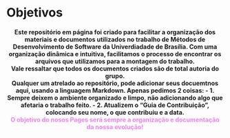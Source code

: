 # Objetivos

<h4 style="text-align: center">
  Este repositório em página foi criado para facilitar a organização dos materiais e documentos utilizados no trabalho de Métodos de Desenvolvimento de Software da Univerdiadade de Brasília. Com uma organização dinâmica e intuitiva, facilitamos o processo de encontrar os arquivos que utilizamos para a montagem do trabalho. <br>
	Vale ressaltar que todos os documentos criados são de total autoria do grupo.<br>
	Qualquer um atrelado ao repositório, pode adicionar seus docuemtnos aqui, usando a linguagem Markdown. Apenas pedimos 2 coisas:
  - 1. Sempre deixem o ambiente organizado e limpo, não adicionando algo que afetaria o trabalho feito.
  - 2. Atualizem o “Guia de Contribuição”, colocando seu nome, o que contribuiu e a data. <br>
	<div style="color:#EE82EE">O objetivo do nosos Pages será sempre a organização e documentação da nossa evolução!</div>
</h4>
